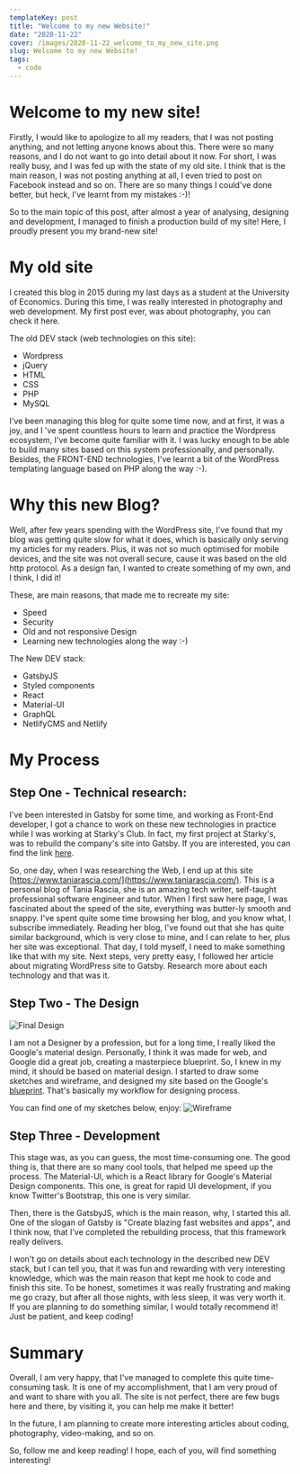 ```yaml
---
templateKey: post
title: "Welcome to my new Website!"
date: "2020-11-22"
cover: /images/2020-11-22_welcome_to_my_new_site.png
slug: Welcome to my new Website!
tags:
  - code
---
```

# Welcome to my new site!

Firstly, I would like to apologize to all my readers, that I was not posting anything, and not letting anyone knows about this. There were so many reasons, and I do not want to go into detail about it now. For short, I was really busy, and I was fed up with the state of my old site. I think that is the main reason, I was not posting anything at all, I even tried to post on Facebook instead and so on. There are so many things I could've done better, but heck, I've learnt from my mistakes :-)!

So to the main topic of this post, after almost a year of analysing, designing and development, I managed to finish a production build of my site! Here, I proudly present you my brand-new site!

# My old site

I created this blog in 2015 during my last days as a student at the University of Economics. During this time, I was really interested in photography and web development. My first post ever, was about photography, you can check it here.

The old DEV stack (web technologies on this site):

- Wordpress
- jQuery
- HTML
- CSS
- PHP
- MySQL

I've been managing this blog for quite some time now, and at first, it was a joy, and I 've spent countless hours to learn and practice the Wordpress ecosystem, I've become quite familiar with it. I was lucky enough to be able to build many sites based on this system professionally, and personally. Besides, the FRONT-END technologies, I've learnt a bit of the WordPress templating language based on PHP along the way :-).

# Why this new Blog?

Well, after few years spending with the WordPress site, I've found that my blog was getting quite slow for what it does, which is basically only serving my articles for my readers. Plus, it was not so much optimised for mobile devices, and the site was not overall secure, cause it was based on the old http protocol. As a design fan, I wanted to create something of my own, and I think, I did it!

These, are main reasons, that made me to recreate my site:

- Speed
- Security
- Old and not responsive Design
- Learning new technologies along the way :-)

The New DEV stack:

- GatsbyJS
- Styled components
- React
- Material-UI
- GraphQL
- NetlifyCMS and Netlify

# My Process

## Step One - Technical research:

I've been interested in Gatsby for some time, and working as Front-End developer, I got a chance to work on these new technologies in practice while I was working at Starky's Club. In fact, my first project at Starky's, was to rebuild the company's site into Gatsby. If you are interested, you can find the link [here](https://www.starkysclub.com/).

So, one day, when I was researching the Web, I end up at this site [https://www.taniarascia.com/](https://www.taniarascia.com/). This is a personal blog of Tania Rascia, she is an amazing tech writer, self-taught professional software engineer and tutor. When I first saw here page, I was fascinated about the speed of the site, everything was butter-ly smooth and snappy. I've spent quite some time browsing her blog, and you know what, I subscribe immediately. Reading her blog, I've found out that she has quite similar background, which is very close to mine, and I can relate to her, plus her site was exceptional. That day, I told myself, I need to make something like that with my site. Next steps, very pretty easy, I followed her article about migrating WordPress site to Gatsby. Research more about each technology and that was it.

## Step Two - The Design
![Final Design](/img/2020-11-22_welcome_to_my_new_site_wireframe_design.jpg 'Final Design')

I am not a Designer by a profession, but for a long time, I really liked the Google's material design. Personally, I think it was made for web, and Google did a great job, creating a masterpiece blueprint. So, I knew in my mind, it should be based on material design. I started to draw some sketches and wireframe, and designed my site based on the Google's [blueprint](https://material.io/design). That's basically my workflow for designing process. 

You can find one of my sketches below, enjoy:
![Wireframe](/img/2020-11-22_welcome_to_my_new_site_wireframe.png 'Wireframe')

## Step Three - Development

This stage was, as you can guess, the most time-consuming one. The good thing is, that there are so many cool tools, that helped me speed up the process. The Material-UI, which is a React library for Google's Material Design components. This one, is great for rapid UI development, if you know Twitter's Bootstrap, this one is very similar. 

Then, there is the GatsbyJS, which is the main reason, why, I started this all. One of the slogan of Gatsby is "Create blazing fast websites and apps", and I think now, that I've completed the rebuilding process, that this framework really delivers. 

I won't go on details about each technology in the described new DEV stack, but I can tell you, that it was fun and rewarding with very interesting knowledge, which was the main reason that kept me hook to code and finish this site. To be honest, sometimes it was really frustrating and making me go crazy, but after all those nights, with less sleep, it was very worth it. If you are planning to do something similar, I would totally recommend it! Just be patient, and keep coding!

# Summary

Overall, I am very happy, that I've managed to complete this quite time-consuming task. It is one of my accomplishment, that I am very proud of and want to share with you all. The site is not perfect, there are few bugs here and there, by visiting it, you can help me make it better! 

 In the future, I am planning to create more interesting articles about coding, photography, video-making, and so on. 

So, follow me and keep reading! I hope, each of you, will find something interesting!
